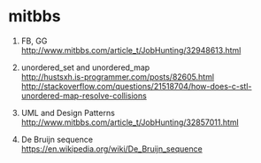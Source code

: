 # mitbbs

1. FB, GG
<br>http://www.mitbbs.com/article_t/JobHunting/32948613.html

2. unordered_set and unordered_map
<br>http://hustsxh.is-programmer.com/posts/82605.html
<br>http://stackoverflow.com/questions/21518704/how-does-c-stl-unordered-map-resolve-collisions

3. UML and Design Patterns
<br>http://www.mitbbs.com/article_t/JobHunting/32857011.html

4. De Bruijn sequence
<br>https://en.wikipedia.org/wiki/De_Bruijn_sequence






